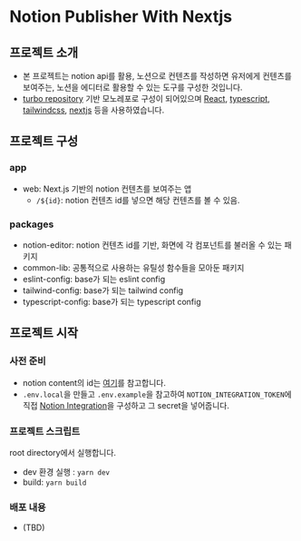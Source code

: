 # Notion Publisher With Nextjs

## 프로젝트 소개

- 본 프로젝트는 notion api를 활용, 노션으로 컨텐츠를 작성하면 유저에게 컨텐츠를 보여주는, 노션을 에디터로 활용할 수 있는 도구를 구성한 것입니다.
- [turbo repository](https://turbo.build/) 기반 모노레포로 구성이 되어있으며 [React](https://ko.legacy.reactjs.org/), [typescript](https://www.typescriptlang.org/), [tailwindcss](https://tailwindcss.com/), [nextjs](https://nextjs.org/) 등을 사용하였습니다.

## 프로젝트 구성

### app

- web: Next.js 기반의 notion 컨텐츠를 보여주는 앱
  - `/${id}`: notion 컨텐츠 id를 넣으면 해당 컨텐츠를 볼 수 있음.

### packages

- notion-editor: notion 컨텐츠 id를 기반, 화면에 각 컴포넌트를 불러올 수 있는 패키지
- common-lib: 공통적으로 사용하는 유틸성 함수들을 모아둔 패키지
- eslint-config: base가 되는 eslint config
- tailwind-config: base가 되는 tailwind config
- typescript-config: base가 되는 typescript config

## 프로젝트 시작

### 사전 준비

- notion content의 id는 [여기](https://developers.notion.com/docs/working-with-page-content#modeling-content-as-blocks)를 참고합니다.
- `.env.local`을 만들고 `.env.example`을 참고하여 `NOTION_INTEGRATION_TOKEN`에 직접 [Notion Integration](https://www.notion.so/integrations/all)을 구성하고 그 secret을 넣어줍니다.

### 프로젝트 스크립트

root directory에서 실행합니다.

- dev 환경 실행 : `yarn dev`
- build: `yarn build`

### 배포 내용

- (TBD)
